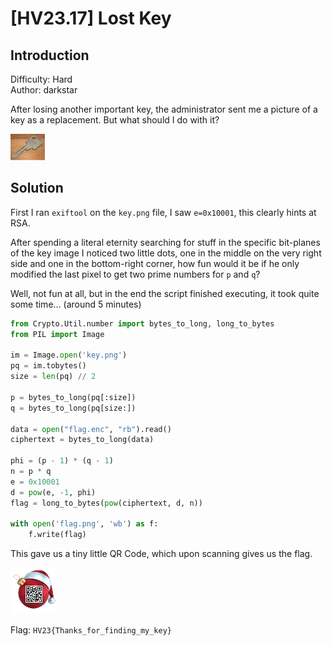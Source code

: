 # [HV23.17] Lost Key

## Introduction

Difficulty: Hard<br>
Author: darkstar

After losing another important key, the administrator sent me a picture of a key as a replacement. But what should I do with it?

![key](key.png)

## Solution

First I ran `exiftool` on the `key.png` file, I saw `e=0x10001`, this clearly hints at RSA.

After spending a literal eternity searching for stuff in the specific bit-planes of the key image I noticed two little dots, one in the middle on the very right side and one in the bottom-right corner, how fun would it be if he only modified the last pixel to get two prime numbers for `p` and `q`?

Well, not fun at all, but in the end the script finished executing, it took quite some time... (around 5 minutes)

```py
from Crypto.Util.number import bytes_to_long, long_to_bytes
from PIL import Image

im = Image.open('key.png')
pq = im.tobytes()
size = len(pq) // 2

p = bytes_to_long(pq[:size])
q = bytes_to_long(pq[size:])

data = open("flag.enc", "rb").read()
ciphertext = bytes_to_long(data)

phi = (p - 1) * (q - 1)
n = p * q
e = 0x10001
d = pow(e, -1, phi)
flag = long_to_bytes(pow(ciphertext, d, n))

with open('flag.png', 'wb') as f: 
    f.write(flag)
```

This gave us a tiny little QR Code, which upon scanning gives us the flag.

![flag](flag.png)

Flag: `HV23{Thanks_for_finding_my_key}`